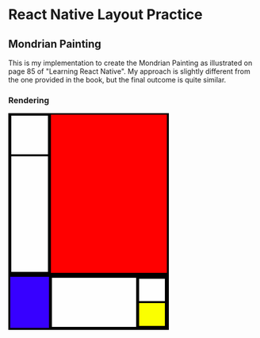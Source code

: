 # React Native Layout Practice
## Mondrian Painting
This is my implementation to create the Mondrian Painting as illustrated on page 85 of "Learning React Native". My approach is slightly different from the one provided in the book, but the final outcome is quite similar.

### Rendering
![Mondrian Painting](https://github.com/FanchenBao/MOBILE_APP_practice_layout/blob/master/mondrian.png)
